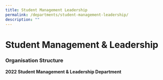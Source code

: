 ```yaml
---
title: Student Management Leadership
permalink: /departments/student-management-leadership/
description: ""
---
```

# **Student Management & Leadership**

### Organisation Structure

**2022 Student Management & Leadership Department**